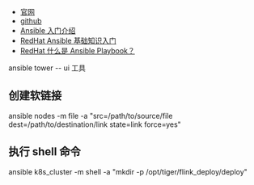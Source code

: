 
- [官网](https://www.ansible.com/)
- [github](https://github.com/ansible/ansible)
- [Ansible 入门介绍](https://lotabout.me/2020/Ansible-Introduction/)
- [RedHat Ansible 基础知识入门](https://www.redhat.com/zh/topics/automation/learning-ansible-tutorial)
- [RedHat 什么是 Ansible Playbook？](https://www.redhat.com/zh/topics/automation/what-is-an-ansible-playbook)

ansible tower -- ui 工具

## 创建软链接

ansible nodes -m file -a "src=/path/to/source/file dest=/path/to/destination/link state=link force=yes"

## 执行 shell 命令

ansible k8s_cluster -m shell -a "mkdir -p /opt/tiger/flink_deploy/deploy"
